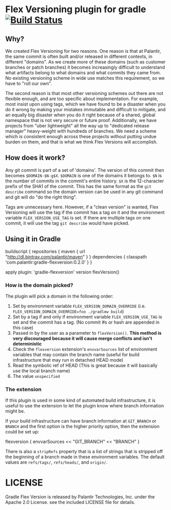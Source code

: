 # Flex Versioning plugin for gradle [![Build Status](https://travis-ci.org/palantir/gradle-flexversion.svg?branch=0.1.0)](https://travis-ci.org/palantir/gradle-flexversion)

## Why?
We created Flex Versioning for two reasons. One reason is that at Palantir, the same commit is often built and/or released in different contexts, in different "domains". As we create more of these domains (such as customer branches or patch branches) it becomes increasingly difficult to understand what artifacts belong to what domains and what commits they came from. No existing versioning scheme in wide use matches this requirement, so we have to "roll our own".

The second reason is that most other versioning schemes out there are not flexible enough, and are too specific about implementation. For example, most insist upon using tags, which we have found to be a disaster when you do it wrong by making your mistakes immutable and difficult to mitigate, and an equally big disaster when you do it right because of a shared, global namespace that is not very secure or future proof. Additionally, we have projects from "uber lightweight" all the way up to "dedicated release manager" heavy-weight with hundreds of branches. We need a scheme which is consistent enough across these projects without putting undue burden on them, and that is what we think Flex Versions will accomplish.

## How does it work?
Any git commit is part of a set of 'domains'.  The version of this commit then becomes `$DOMAIN-$N-g$X`.  `$DOMAIN` is one of the domains it belongs to. `$N` is the number of commits in the commit's entire history. `$X` is the 12-character prefix of the SHA1 of the commit.  This has the same format as the `git describe` command so the domain version can be used in any git command and git will do "do the right thing".

Tags are unnecessary here.  However, if a "clean version" is wanted, Flex Versioning will use the tag if the commit has a tag on it and the environment variable `FLEX_VERSION_USE_TAG` is set.  If there are multiple tags on one commit, it will use the tag `git describe` would have picked.


## Using it in Gradle

  buildscript {
    repositories {
      maven {
         url "http://dl.bintray.com/palantir/maven"
       }
    }
    dependencies {
      classpath 'com.palantir:gradle-flexversion:0.2.0'
    }
  }
  
  apply plugin: 'gradle-flexversion'
  version flexVersion()
	
### How is the domain picked?

The plugin will pick a domain in the following order:

1.  Set by environment variable `FLEX_VERSION_DOMAIN_OVERRIDE` (i.e. `FLEX_VERSION_DOMAIN_OVERRIDE=foo ./gradlew build`)
2.  Set by a tag if and only if environment variable `FLEX_VERSION_USE_TAG` is set and the commit has a tag. (No commit #s or hash are appended in this case)
3.  Passed in by the user as a parameter to `flexVersion()`.  **This method is very discouraged because it will cause merge conflicts and isn't deterministic**
4.  Check the `flexversion` extension's `envvarSources` list of environment variables that may contain the branch name (useful for build infrastructure that may run in detached HEAD mode)
5.  Read the symbolic ref of HEAD (This is great because it will basically use the local branch name)
6.  The value `unspecified`

### The extension

If this plugin is used in some kind of automated build infrastructure, it is useful to use the extension to let the plugin know where branch information might be.

If your build infrastructure can have branch information at `GIT_BRANCH` or `BRANCH` and the first option is the higher priority option, then the extension could be set up:

  flexversion {
    envvarSources << "GIT_BRANCH" << "BRANCH"
  }

There is also a `stripRefs` property that is a list of strings that is stripped off the beginning of a branch made in these environment variables.  The default values are `refs/tags/`, `refs/heads/`, and `origin/`.


# LICENSE

Gradle Flex Version is released by Palantir Technologies, Inc. under the Apache 2.0 License. see the included LICENSE file for details.
